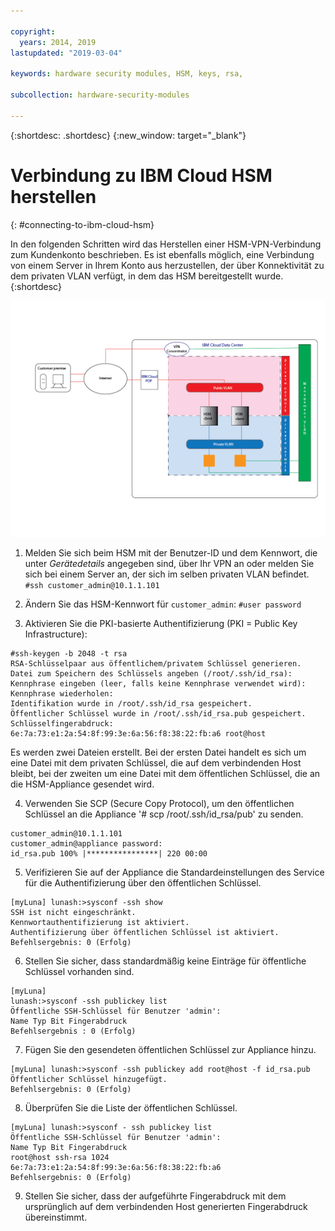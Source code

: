 ```yaml
---

copyright:
  years: 2014, 2019
lastupdated: "2019-03-04"

keywords: hardware security modules, HSM, keys, rsa,

subcollection: hardware-security-modules

---
```


{:shortdesc: .shortdesc}
{:new_window: target="_blank"}

# Verbindung zu IBM Cloud HSM herstellen
{: #connecting-to-ibm-cloud-hsm}

In den folgenden Schritten wird das Herstellen einer HSM-VPN-Verbindung zum Kundenkonto beschrieben. Es ist ebenfalls möglich, eine Verbindung von einem Server in Ihrem Konto aus herzustellen, der über Konnektivität zu dem privaten VLAN verfügt, in dem das HSM bereitgestellt wurde.
{:shortdesc}

![Architektur eines Netzes im HSM](/images/Connecting_to_HSM-01.png "HSM-Architektur")

1. Melden Sie sich beim HSM mit der Benutzer-ID und dem Kennwort, die unter *Gerätedetails* angegeben sind, über Ihr VPN an oder melden Sie sich bei einem Server an, der sich im selben privaten VLAN befindet.
`#ssh customer_admin@10.1.1.101`

2. Ändern Sie das HSM-Kennwort für `customer_admin`:
`#user password`

3. Aktivieren Sie die PKI-basierte Authentifizierung (PKI = Public Key Infrastructure):
```
#ssh-keygen -b 2048 -t rsa
RSA-Schlüsselpaar aus öffentlichem/privatem Schlüssel generieren.
Datei zum Speichern des Schlüssels angeben (/root/.ssh/id_rsa):
Kennphrase eingeben (leer, falls keine Kennphrase verwendet wird):
Kennphrase wiederholen:
Identifikation wurde in /root/.ssh/id_rsa gespeichert.
Öffentlicher Schlüssel wurde in /root/.ssh/id_rsa.pub gespeichert.
Schlüsselfingerabdruck:
6e:7a:73:e1:2a:54:8f:99:3e:6a:56:f8:38:22:fb:a6 root@host
```
Es werden zwei Dateien erstellt. Bei der ersten Datei handelt es sich um eine Datei mit dem privaten Schlüssel, die auf dem verbindenden Host bleibt, bei der zweiten um eine Datei mit dem öffentlichen Schlüssel, die an die HSM-Appliance gesendet wird.

4. Verwenden Sie SCP (Secure Copy Protocol), um den öffentlichen Schlüssel an die Appliance '# scp /root/.ssh/id_rsa/pub' zu senden.
```
customer_admin@10.1.1.101
customer_admin@appliance password:
id_rsa.pub 100% |****************| 220 00:00
```
5. Verifizieren Sie auf der Appliance die Standardeinstellungen des Service für die Authentifizierung über den öffentlichen Schlüssel.
```
[myLuna] lunash:>sysconf -ssh show
SSH ist nicht eingeschränkt.
Kennwortauthentifizierung ist aktiviert.
Authentifizierung über öffentlichen Schlüssel ist aktiviert.
Befehlsergebnis: 0 (Erfolg)
```

6. Stellen Sie sicher, dass standardmäßig keine Einträge für öffentliche Schlüssel vorhanden sind.
```
[myLuna]
lunash:>sysconf -ssh publickey list
Öffentliche SSH-Schlüssel für Benutzer 'admin':
Name Typ Bit Fingerabdruck
Befehlsergebnis : 0 (Erfolg)
```
7. Fügen Sie den gesendeten öffentlichen Schlüssel zur Appliance hinzu.
```
[myLuna] lunash:>sysconf -ssh publickey add root@host -f id_rsa.pub
Öffentlicher Schlüssel hinzugefügt.
Befehlsergebnis: 0 (Erfolg)
```
8. Überprüfen Sie die Liste der öffentlichen Schlüssel.
```
[myLuna] lunash:>sysconf - ssh publickey list
Öffentliche SSH-Schlüssel für Benutzer 'admin':
Name Typ Bit Fingerabdruck
root@host ssh-rsa 1024
6e:7a:73:e1:2a:54:8f:99:3e:6a:56:f8:38:22:fb:a6
Befehlsergebnis: 0 (Erfolg)
```
9. Stellen Sie sicher, dass der aufgeführte Fingerabdruck mit dem ursprünglich auf dem verbindenden Host generierten Fingerabdruck übereinstimmt.

